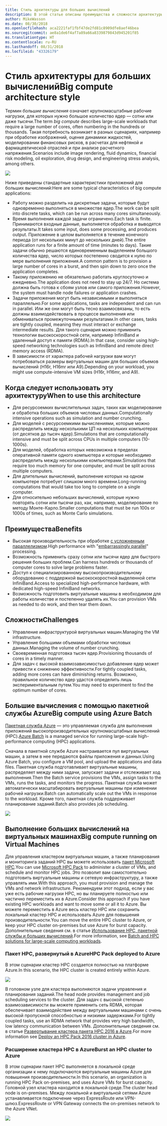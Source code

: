 ```yaml
---
title: Стиль архитектуры для больших вычислений
description: В этой статье описаны преимущества и сложности архитектуры больших вычислений в Azure, а также содержатся рекомендации по ее разработке
author: MikeWasson
ms.date: 08/30/2018
ms.openlocfilehash: aca2221faf1fbf47de2fd81c8909dfe8aef46bea
ms.sourcegitcommit: ae8a1de6f4af7a89a66a8339879843d945201f85
ms.translationtype: HT
ms.contentlocale: ru-RU
ms.lasthandoff: 08/31/2018
ms.locfileid: "43326179"
---
```

# <a name="big-compute-architecture-style"></a><span data-ttu-id="1cf2d-103">Стиль архитектуры для больших вычислений</span><span class="sxs-lookup"><span data-stu-id="1cf2d-103">Big compute architecture style</span></span>

<span data-ttu-id="1cf2d-104">Термин *большие вычисления* означает крупномасштабные рабочие нагрузки, для которых нужно большое количество ядер — сотни или даже тысячи.</span><span class="sxs-lookup"><span data-stu-id="1cf2d-104">The term *big compute* describes large-scale workloads that require a large number of cores, often numbering in the hundreds or thousands.</span></span> <span data-ttu-id="1cf2d-105">Такая потребность возникает в разных сценариях, например при обработке изображений, оценке динамики жидкостей, моделировании финансовых рисков, в расчетах для нефтяной и фармацевтической отраслей и при анализе расчетного напряжения.</span><span class="sxs-lookup"><span data-stu-id="1cf2d-105">Scenarios include image rendering, fluid dynamics, financial risk modeling, oil exploration, drug design, and engineering stress analysis, among others.</span></span>

![](./images/big-compute-logical.png)

<span data-ttu-id="1cf2d-106">Ниже приведены стандартные характеристики приложений для больших вычислений:</span><span class="sxs-lookup"><span data-stu-id="1cf2d-106">Here are some typical characteristics of big compute applications:</span></span>

- <span data-ttu-id="1cf2d-107">Работу можно разделить на дискретные задачи, которые будут одновременно выполняться в множестве ядер.</span><span class="sxs-lookup"><span data-stu-id="1cf2d-107">The work can be split into discrete tasks, which can be run across many cores simultaneously.</span></span>
- <span data-ttu-id="1cf2d-108">Время выполнения каждой задачи ограничено.</span><span class="sxs-lookup"><span data-stu-id="1cf2d-108">Each task is finite.</span></span> <span data-ttu-id="1cf2d-109">Принимаются входные данные, выполняется обработка и выводятся результаты.</span><span class="sxs-lookup"><span data-stu-id="1cf2d-109">It takes some input, does some processing, and produces output.</span></span> <span data-ttu-id="1cf2d-110">Приложение в целом выполняется в течение конечного периода (от нескольких минут до нескольких дней).</span><span class="sxs-lookup"><span data-stu-id="1cf2d-110">The entire application runs for a finite amount of time (minutes to days).</span></span> <span data-ttu-id="1cf2d-111">Такие задачи обычно решаются единовременным выделением большого количества ядер, число которых постепенно сводится к нулю по мере выполнения приложения.</span><span class="sxs-lookup"><span data-stu-id="1cf2d-111">A common pattern is to provision a large number of cores in a burst, and then spin down to zero once the application completes.</span></span> 
- <span data-ttu-id="1cf2d-112">Такому приложению не обязательно работать круглосуточно и ежедневно.</span><span class="sxs-lookup"><span data-stu-id="1cf2d-112">The application does not need to stay up 24/7.</span></span> <span data-ttu-id="1cf2d-113">Но система должна быть готова к сбоям узлов или самого приложения.</span><span class="sxs-lookup"><span data-stu-id="1cf2d-113">However, the system must handle node failures or application crashes.</span></span>
- <span data-ttu-id="1cf2d-114">Задачи приложения могут быть независимыми и выполняться параллельно.</span><span class="sxs-lookup"><span data-stu-id="1cf2d-114">For some applications, tasks are independent and can run in parallel.</span></span> <span data-ttu-id="1cf2d-115">Или же они могут быть тесно взаимосвязаны, то есть должны взаимодействовать в процессе выполнения или обмениваться промежуточными результатами.</span><span class="sxs-lookup"><span data-stu-id="1cf2d-115">In other cases, tasks are tightly coupled, meaning they must interact or exchange intermediate results.</span></span> <span data-ttu-id="1cf2d-116">Для такого сценария можно применить технологии высокоскоростной сети, например InfiniBand и удаленный доступ к памяти (RDMA).</span><span class="sxs-lookup"><span data-stu-id="1cf2d-116">In that case, consider using high-speed networking technologies such as InfiniBand and remote direct memory access (RDMA).</span></span> 
- <span data-ttu-id="1cf2d-117">В зависимости от характера рабочей нагрузки вам могут потребоваться размеры виртуальных машин для больших объемов вычислений (H16r, H16mr или A9).</span><span class="sxs-lookup"><span data-stu-id="1cf2d-117">Depending on your workload, you might use compute-intensive VM sizes (H16r, H16mr, and A9).</span></span>

## <a name="when-to-use-this-architecture"></a><span data-ttu-id="1cf2d-118">Когда следует использовать эту архитектуру</span><span class="sxs-lookup"><span data-stu-id="1cf2d-118">When to use this architecture</span></span>

- <span data-ttu-id="1cf2d-119">Для ресурсоемких вычислительных задач, таких как моделирование и обработка больших объемов числовых данных.</span><span class="sxs-lookup"><span data-stu-id="1cf2d-119">Computationally intensive operations such as simulation and number crunching.</span></span>
- <span data-ttu-id="1cf2d-120">Для моделей с ресурсоемкими вычислениями, которые можно распределить между несколькими ЦП на нескольких компьютерах (от десятков до тысяч ядер).</span><span class="sxs-lookup"><span data-stu-id="1cf2d-120">Simulations that are computationally intensive and must be split across CPUs in multiple computers (10-1000s).</span></span>
- <span data-ttu-id="1cf2d-121">Для моделей, обработка которых невозможна в пределах оперативной памяти одного компьютера и которые необходимо распределить между несколькими компьютерами.</span><span class="sxs-lookup"><span data-stu-id="1cf2d-121">Simulations that require too much memory for one computer, and must be split across multiple computers.</span></span>
- <span data-ttu-id="1cf2d-122">Для длительных вычислений, выполнение которых на одном компьютере потребует слишком много времени.</span><span class="sxs-lookup"><span data-stu-id="1cf2d-122">Long-running computations that would take too long to complete on a single computer.</span></span>
- <span data-ttu-id="1cf2d-123">Для относительно небольших вычислений, которые нужно повторять сотни или тысячи раз, как, например, моделирование по методу Монте-Карло.</span><span class="sxs-lookup"><span data-stu-id="1cf2d-123">Smaller computations that must be run 100s or 1000s of times, such as Monte Carlo simulations.</span></span>

## <a name="benefits"></a><span data-ttu-id="1cf2d-124">Преимущества</span><span class="sxs-lookup"><span data-stu-id="1cf2d-124">Benefits</span></span>

- <span data-ttu-id="1cf2d-125">Высокая производительность при обработке [с усложненным параллелизмом][embarrassingly-parallel].</span><span class="sxs-lookup"><span data-stu-id="1cf2d-125">High performance with "[embarrassingly parallel][embarrassingly-parallel]" processing.</span></span>
- <span data-ttu-id="1cf2d-126">Возможность применить сразу сотни или тысячи ядер для быстрого решения больших проблем.</span><span class="sxs-lookup"><span data-stu-id="1cf2d-126">Can harness hundreds or thousands of computer cores to solve large problems faster.</span></span>
- <span data-ttu-id="1cf2d-127">Доступ к специализированному высокопроизводительному оборудованию с поддержкой высокоскоростной выделенной сети InfiniBand.</span><span class="sxs-lookup"><span data-stu-id="1cf2d-127">Access to specialized high-performance hardware, with dedicated high-speed InfiniBand networks.</span></span>
- <span data-ttu-id="1cf2d-128">Возможность подготовить виртуальные машины в необходимом для работы количестве и постепенно удалять их.</span><span class="sxs-lookup"><span data-stu-id="1cf2d-128">You can provision VMs as needed to do work, and then tear them down.</span></span> 

## <a name="challenges"></a><span data-ttu-id="1cf2d-129">Сложности</span><span class="sxs-lookup"><span data-stu-id="1cf2d-129">Challenges</span></span>

- <span data-ttu-id="1cf2d-130">Управление инфраструктурой виртуальных машин.</span><span class="sxs-lookup"><span data-stu-id="1cf2d-130">Managing the VM infrastructure.</span></span>
- <span data-ttu-id="1cf2d-131">Управление большими объемами обработки числовых данных.</span><span class="sxs-lookup"><span data-stu-id="1cf2d-131">Managing the volume of number crunching.</span></span> 
- <span data-ttu-id="1cf2d-132">Своевременная подготовка тысяч ядер.</span><span class="sxs-lookup"><span data-stu-id="1cf2d-132">Provisioning thousands of cores in a timely manner.</span></span>
- <span data-ttu-id="1cf2d-133">Для задач с высокой взаимозависимостью добавление ядер может привести к снижению эффективности.</span><span class="sxs-lookup"><span data-stu-id="1cf2d-133">For tightly coupled tasks, adding more cores can have diminishing returns.</span></span> <span data-ttu-id="1cf2d-134">Возможно, правильное количество ядер удастся определить лишь экспериментальным путем.</span><span class="sxs-lookup"><span data-stu-id="1cf2d-134">You may need to experiment to find the optimum number of cores.</span></span>

## <a name="big-compute-using-azure-batch"></a><span data-ttu-id="1cf2d-135">Большие вычисления с помощью пакетной службы Azure</span><span class="sxs-lookup"><span data-stu-id="1cf2d-135">Big compute using Azure Batch</span></span>

<span data-ttu-id="1cf2d-136">[Пакетная служба Azure][batch] — это управляемая служба для выполнения приложений высокопроизводительных крупномасштабных вычислений (HPC).</span><span class="sxs-lookup"><span data-stu-id="1cf2d-136">[Azure Batch][batch] is a managed service for running large-scale high-performance computing (HPC) applications.</span></span>

<span data-ttu-id="1cf2d-137">Сначала в пакетной службе Azure настраивается пул виртуальных машин, а затем в нее передаются файлы приложения и данных.</span><span class="sxs-lookup"><span data-stu-id="1cf2d-137">Using Azure Batch, you configure a VM pool, and upload the applications and data files.</span></span> <span data-ttu-id="1cf2d-138">Пакетная служба подготавливает виртуальные машины, распределяет между ними задачи, запускает задачи и отслеживает ход выполнения.</span><span class="sxs-lookup"><span data-stu-id="1cf2d-138">Then the Batch service provisions the VMs, assign tasks to the VMs, runs the tasks, and monitors the progress.</span></span> <span data-ttu-id="1cf2d-139">Пакетная служба может автоматически масштабировать виртуальные машины при изменении рабочей нагрузки.</span><span class="sxs-lookup"><span data-stu-id="1cf2d-139">Batch can automatically scale out the VMs in response to the workload.</span></span> <span data-ttu-id="1cf2d-140">Кроме того, пакетная служба поддерживает планирование заданий.</span><span class="sxs-lookup"><span data-stu-id="1cf2d-140">Batch also provides job scheduling.</span></span>

![](./images/big-compute-batch.png) 

## <a name="big-compute-running-on-virtual-machines"></a><span data-ttu-id="1cf2d-141">Выполнение больших вычислений на виртуальных машинах</span><span class="sxs-lookup"><span data-stu-id="1cf2d-141">Big compute running on Virtual Machines</span></span>

<span data-ttu-id="1cf2d-142">Для управления кластером виртуальных машин, а также планирования и мониторинга заданий HPC вы можете использовать [пакет Microsoft HPC][hpc-pack].</span><span class="sxs-lookup"><span data-stu-id="1cf2d-142">You can use [Microsoft HPC Pack][hpc-pack] to administer a cluster of VMs, and schedule and monitor HPC jobs.</span></span> <span data-ttu-id="1cf2d-143">Это позволит вам самостоятельно подготовить виртуальные машины и сетевую инфраструктуру, а также управлять ими.</span><span class="sxs-lookup"><span data-stu-id="1cf2d-143">With this approach, you must provision and manage the VMs and network infrastructure.</span></span> <span data-ttu-id="1cf2d-144">Рекомендуем этот подход, если у вас уже есть рабочие нагрузки HPC, но вы планируете полностью или частично переместить их в Azure.</span><span class="sxs-lookup"><span data-stu-id="1cf2d-144">Consider this approach if you have existing HPC workloads and want to move some or all it to Azure.</span></span> <span data-ttu-id="1cf2d-145">Вы можете переместить в Azure весь кластер HPC или сохранить локальный кластер HPC и использовать Azure для повышения производительности.</span><span class="sxs-lookup"><span data-stu-id="1cf2d-145">You can move the entire HPC cluster to Azure, or keep your HPC cluster on-premises but use Azure for burst capacity.</span></span> <span data-ttu-id="1cf2d-146">Дополнительные сведения см. в статье [Использование HPC, пакетной службы и больших вычислений][batch-hpc-solutions].</span><span class="sxs-lookup"><span data-stu-id="1cf2d-146">For more information, see [Batch and HPC solutions for large-scale computing workloads][batch-hpc-solutions].</span></span>

### <a name="hpc-pack-deployed-to-azure"></a><span data-ttu-id="1cf2d-147">Пакет HPC, развернутый в Azure</span><span class="sxs-lookup"><span data-stu-id="1cf2d-147">HPC Pack deployed to Azure</span></span>

<span data-ttu-id="1cf2d-148">В этом сценарии кластер HPC создается полностью на платформе Azure.</span><span class="sxs-lookup"><span data-stu-id="1cf2d-148">In this scenario, the HPC cluster is created entirely within Azure.</span></span>

![](./images/big-compute-iaas.png) 
 
<span data-ttu-id="1cf2d-149">В головном узле для кластера выполняются задачи управления и планирования заданий.</span><span class="sxs-lookup"><span data-stu-id="1cf2d-149">The head node provides management and job scheduling services to the cluster.</span></span> <span data-ttu-id="1cf2d-150">Для задач с высокой степенью взаимозависимости вы можете применить сеть RDMA, которая обеспечивает взаимодействие между виртуальными машинами с очень высокой пропускной способностью и низкими задержками.</span><span class="sxs-lookup"><span data-stu-id="1cf2d-150">For tightly coupled tasks, use an RDMA network that provides very high bandwidth, low latency communication between VMs.</span></span> <span data-ttu-id="1cf2d-151">Дополнительные сведения см. в статье [Развертывание кластера пакета HPC 2016 в Azure][deploy-hpc-azure].</span><span class="sxs-lookup"><span data-stu-id="1cf2d-151">For more information see [Deploy an HPC Pack 2016 cluster in Azure][deploy-hpc-azure].</span></span>

### <a name="burst-an-hpc-cluster-to-azure"></a><span data-ttu-id="1cf2d-152">Расширение кластера HPC в Azure</span><span class="sxs-lookup"><span data-stu-id="1cf2d-152">Burst an HPC cluster to Azure</span></span>

<span data-ttu-id="1cf2d-153">В этом сценарии пакет HPC выполняется в локальной среде организации к нему подключаются виртуальные машины Azure для повышения производительности.</span><span class="sxs-lookup"><span data-stu-id="1cf2d-153">In this scenario, an organization is running HPC Pack on-premises, and uses Azure VMs for burst capacity.</span></span> <span data-ttu-id="1cf2d-154">Головной узел кластера находится в локальной среде.</span><span class="sxs-lookup"><span data-stu-id="1cf2d-154">The cluster head node is on-premises.</span></span> <span data-ttu-id="1cf2d-155">Между локальной и виртуальной сетями Azure устанавливается подключение через ExpressRoute или VPN-шлюз.</span><span class="sxs-lookup"><span data-stu-id="1cf2d-155">ExpressRoute or VPN Gateway connects the on-premises network to the Azure VNet.</span></span>

![](./images/big-compute-hybrid.png) 


[batch]: /azure/batch/
[batch-hpc-solutions]: /azure/batch/batch-hpc-solutions
[deploy-hpc-azure]: /azure/virtual-machines/windows/hpcpack-2016-cluster
[embarrassingly-parallel]: https://en.wikipedia.org/wiki/Embarrassingly_parallel
[hpc-pack]: https://technet.microsoft.com/library/cc514029

 
